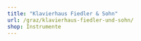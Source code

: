 ```yaml
---
title: "Klavierhaus Fiedler & Sohn"
url: /graz/klavierhaus-fiedler-und-sohn/
shop: Instrumente
---
```


